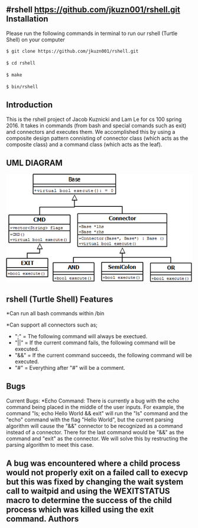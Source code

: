 #rshell
https://github.com/jkuzn001/rshell.git
Installation
------------
Please run the following commands in terminal to run our rshell (Turtle Shell) on your computer
```Installation
$ git clone https://github.com/jkuzn001/rshell.git

$ cd rshell

$ make

$ bin/rshell
```

Introduction
------------
This is the rshell project of Jacob Kuznicki and Lam Le for cs 100 spring 2016. It takes in commands (from bash and special comands such as exit) and connectors and executes them.  We accomplished this by using a composite design pattern connisting of connector class (which acts as the composite class) and a command class (which acts as the leaf).

UML DIAGRAM
------------

![Alt text](UML_Diagram.png?raw=true "Optional Title")

rshell (Turtle Shell) Features
------------
*Can run all bash commands within /bin

*Can support all connectors such as;
* ";" = The following command will always be exectued.
* "||" = If the current command fails, the following command will be executed.
* "&&" = If the current command succeeds, the following command will be executed.
* "#" = Everything after "#" will be a comment.

Bugs
----
Current Bugs:
*Echo Command: There is currently a bug with the echo command being placed in the middle of the user inputs.
For example, the command "ls; echo Hello World && exit" will run the "ls" command and the "echo" command with the flag
"Hello World", but the current parsing algorithm will cause the "&&" connector to be recognized as a command instead of a connector. There for the last command would be "&&" as the command and "exit" as the connector. We will solve this by restructing the parsing algorithm to meet this case.

A bug was encountered where a child process would not properly exit on a failed call to execvp but this was fixed by changing the wait system call to waitpid and using the WEXITSTATUS macro to determine the success of the child process which was killed using the exit command.
Authors
-------
[Jacob Kuznicki]: https://github.com/jkuzn001
[Lam Le]: https://github.com/lepatrick714
